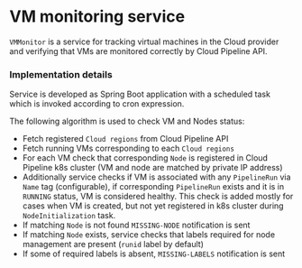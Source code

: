 # VM monitoring service

`VMMonitor` is a service for tracking virtual machines in the Cloud provider and verifying that VMs are monitored correctly by Cloud Pipeline API.

### Implementation details 
Service is developed as Spring Boot application with a scheduled task which is invoked according to cron expression. 

The following algorithm is used to check VM and Nodes status:
  -  Fetch registered `Cloud regions` from Cloud Pipeline API
  -  Fetch running VMs corresponding to each `Cloud regions`
  -  For each VM check that corresponding `Node` is registered in Cloud Pipeline k8s cluster (VM and node are matched by private IP address)
  -  Additionally service checks if VM is associated with any `PipelineRun` via `Name` tag (configurable), if corresponding `PipelineRun` exists and it is in `RUNNING` status, VM is considered healthy. This check is added mostly for cases when VM is created, but not yet registered in k8s cluster during `NodeInitialization` task.
  -  If matching `Node` is not found `MISSING-NODE` notification is sent
  -  If matching `Node` exists, service checks that labels required for node management are present (`runid` label by default)
  -  If some of required labels is absent, `MISSING-LABELS` notification is sent
